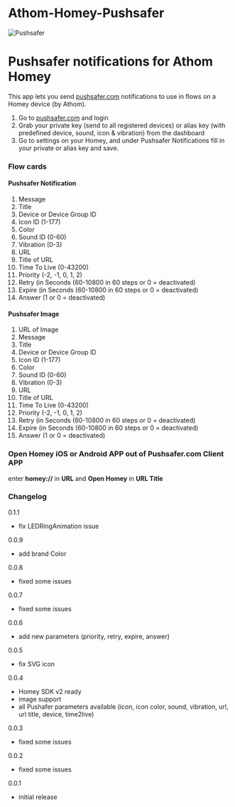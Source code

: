 # Athom-Homey-Pushsafer
![Pushsafer](https://www.pushsafer.com/de/assets/logos/logo.png)

# Pushsafer notifications for Athom Homey

This app lets you send [pushsafer.com](https://www.pushsafer.com/) notifications to use in flows on a Homey device (by Athom).

1. Go to [pushsafer.com](https://www.pushsafer.com/) and login
2. Grab your private key (send to all registered devices) or alias key (with predefined device, sound, icon & vibration) from the dashboard
3. Go to settings on your Homey, and under Pushsafer Notifications fill in your private or alias key and save.

### Flow cards
#### Pushsafer Notification
1. Message
2. Title
3. Device or Device Group ID
4. Icon ID (1-177)
5. Color
6. Sound ID (0-60)
7. Vibration (0-3)
8. URL
9. Title of URL
10. Time To Live (0-43200)
11. Priority (-2, -1, 0, 1, 2)
12. Retry (in Seconds (60-10800 in 60 steps or 0 = deactivated)
13. Expire (in Seconds (60-10800 in 60 steps or 0 = deactivated)
14. Answer (1 or 0 = deactivated)

#### Pushsafer Image
1. URL of Image
2. Message
3. Title
4. Device or Device Group ID
5. Icon ID (1-177)
6. Color
7. Sound ID (0-60)
8. Vibration (0-3)
9. URL
10. Title of URL
11. Time To Live (0-43200)
11. Priority (-2, -1, 0, 1, 2)
12. Retry (in Seconds (60-10800 in 60 steps or 0 = deactivated)
13. Expire (in Seconds (60-10800 in 60 steps or 0 = deactivated)
14. Answer (1 or 0 = deactivated)

### Open Homey iOS or Android APP out of Pushsafer.com Client APP
enter **homey://** in **URL** and **Open Homey** in **URL Title**

### Changelog
0.1.1
- fix LEDRingAnimation issue

0.0.9
- add brand Color

0.0.8
- fixed some issues

0.0.7
- fixed some issues

0.0.6
- add new parameters (priority, retry, expire, answer)

0.0.5
- fix SVG icon

0.0.4
- Homey SDK v2 ready
- image support
- all Pushafer parameters available (icon, icon color, sound, vibration, url, url title, device, time2live)

0.0.3
- fixed some issues

0.0.2
- fixed some issues

0.0.1
- initial release
